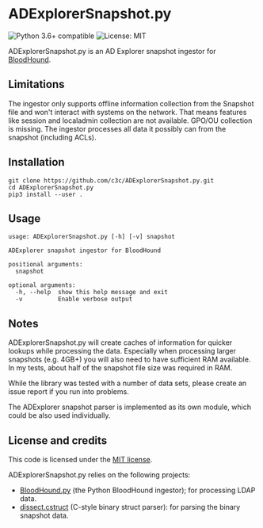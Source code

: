 # ADExplorerSnapshot.py

![Python 3.6+ compatible](https://img.shields.io/badge/python-%5E3.6-blue)
![License: MIT](https://img.shields.io/badge/License-MIT-yellow.svg)

ADExplorerSnapshot.py is an AD Explorer snapshot ingestor for [BloodHound](https://bloodhound.readthedocs.io/).

## Limitations

The ingestor only supports offline information collection from the Snapshot file and won't interact with systems on the network. That means features like session and localadmin collection are not available. GPO/OU collection is missing. The ingestor processes all data it possibly can from the snapshot (including ACLs).

## Installation

```
git clone https://github.com/c3c/ADExplorerSnapshot.py.git
cd ADExplorerSnapshot.py
pip3 install --user .
```

## Usage

```
usage: ADExplorerSnapshot.py [-h] [-v] snapshot

ADExplorer snapshot ingestor for BloodHound

positional arguments:
  snapshot

optional arguments:
  -h, --help  show this help message and exit
  -v          Enable verbose output
```

## Notes

ADExplorerSnapshot.py will create caches of information for quicker lookups while processing the data. Especially when processing larger snapshots (e.g. 4GB+) you will also need to have sufficient RAM available. In my tests, about half of the snapshot file size was required in RAM.

While the library was tested with a number of data sets, please create an issue report if you run into problems. 

The ADExplorer snapshot parser is implemented as its own module, which could be also used individually.

## License and credits

This code is licensed under the [MIT license](https://opensource.org/licenses/MIT).

ADExplorerSnapshot.py relies on the following projects:
 - [BloodHound.py](https://github.com/fox-it/BloodHound.py) (the Python BloodHound ingestor); for processing LDAP data.
 - [dissect.cstruct](https://github.com/fox-it/dissect.cstruct) (C-style binary struct parser): for parsing the binary snapshot data.
